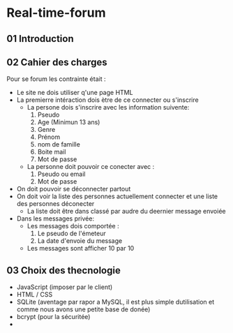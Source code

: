 # Real-time-forum

## 01 Introduction



## 02 Cahier des charges

Pour se forum les contrainte était :
* Le site ne dois utiliser q'une page HTML
* La premierre intéraction dois ètre de ce connecter ou s'inscrire
  * La persone dois s'inscrire avec les information suivente:
    1. Pseudo
    2. Age (Minimun 13 ans)
    3. Genre
    4. Prénom
    5. nom de famille
    6. Boite mail
    7. Mot de passe
  * La personne doit pouvoir ce conecter avec :
    1. Pseudo ou email
    2. Mot de passe
* On doit pouvoir se déconnecter partout
* On doit voir la liste des personnes actuellement connecter et une liste des personnes déconecter
  * La liste doit être dans classé par audre du deernier message envoiée
* Dans les messages privée:
  * Les messages dois comportée :
     1. Le pseudo de l'émeteur
     2. La date d'envoie du message
  * Les messages sont afficher 10 par 10
 
## 03 Choix des thecnologie

- JavaScript (imposer par le client)
- HTML / CSS
- SQLite (aventage par rapor a MySQL, il est plus simple dutilisation et comme nous avons une petite base de donée)
- bcrypt (pour la sécuritée)
- 
